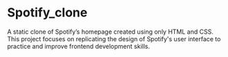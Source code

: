 # Spotify_clone
A static clone of Spotify’s homepage created using only HTML and CSS. This project focuses on replicating the design of Spotify's user interface to practice and improve frontend development skills.
